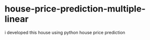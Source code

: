 # house-price-prediction-multiple-linear
i developed this house using python house price prediction

